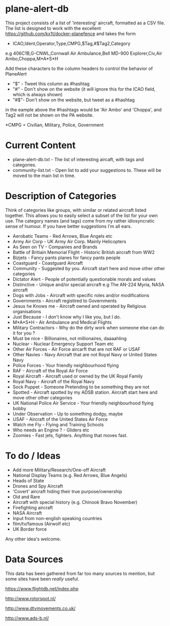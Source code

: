 # plane-alert-db
This project consists of a list of 'interesting' aircraft, formatted as a CSV file. The list is designed to work with the excellent https://github.com/kx1t/docker-planefence and takes the form 

- ICAO,Ident,Operator,Type,CMPG,$Tag,#$Tag2,Category

e.g 406C1B,G-CNWL,Cornwall Air Ambulance,Bell MD-900 Explorer,Civ,Air Ambo,Choppa,M\*A\*S\*H 

Add these characters to the column headers to control the behavior of PlaneAlert

- "$" \- Tweet this column as #hashtag
- "#" \- Don't show on the website (it will ignore this for the ICAO field, which is always shown)
- "#$"\- Don't show on the website, but tweet as a #hashtag

in the eample above the #hashtags would be 'Air Ambo' and 'Choppa', and Tag2 will not be shown on the PA website.

\*CMPG = Civilian, Military, Police, Government

# Current Content

- plane-alert-db.txt - The list of interesting aircaft, with tags and categories.
- community-list.txt - Open list to add your suggestions to. These will be moved to the main list in time.  


# Description of Categories	   

Think of categories like groups, with similar or related aircraft listed together. This allows you to easily select a subset of the list for your own use. The category names (and tags) come from my rather idiosyncratic sense of humour. If you have better suggestions I'm all ears.

- Aerobatic Teams \- Red Arrows, Blue Angels etc
- Army Air Corp \- UK Army Air Corp. Mainly Helicopters
- As Seen on TV \- Companies and Brands
- Battle of Britiain Memorial Flight \- Historic British aircraft from WW2
- Bizjets \- Fancy pants planes for fancy pants people
- Coastguard \- Coastguard Aircraft
- Community \- Suggested by you. Aircraft start here and move other other categories
- Dictator Alert \- People of potentially questionable morals and values
- Distinctive \- Unique and/or special aircraft e.g The AN-224 Myria, NASA aircraft
- Dogs with Jobs \- Aircraft with specific roles and/or modifications
- Governments \- Aircraft registired to Governments
- Jesus he Knows me \- Aircraft owned and operated by Religious organisations
- Just Because \- I don't know why I like you, but I do.
- M\*A\*S\*H \- Air Ambulance and Medical Flights
- Military Contractors \- Why do the dirty work when someone else can do it for you ?
- Must be nice \- Billionaires, not millionaires, daaaahling
- Nuclear \- Nuclear Emergency Support Team etc
- Other Air Forces \- Air Force aircarft that are not RAF or USAF
- Other Navies \- Navy Aircraft that are not Royal Navy or United States Navy
- Police Forces \- Your friendly neighbourhood flying <insert local colloquialism here>
- RAF \- Aircraft of the Royal Air Force
- Royal Aircraft \- Aircraft used or owned by the UK Royal Family
- Royal Navy \- Aircraft of the Royal Navy
- Sock Puppet \- Someone Pretending to be something they are not
- Spotted \- Aircraft spotted by my ADSB station. Aircraft start here and move other other categories
- UK National Police Air Service \- Your friendly neighbourhood flying bobby
- Under Observation \- Up to something dodgy, maybe
- USAF \- Aircraft of the United States Air Force
- Watch me Fly \- Flying and Training Schools
- Who needs an Engine ? \- Gliders etc
- Zoomies \- Fast jets, fighters. Anything that moves fast.


# To do / Ideas

- Add more Military/Research/One-off Aircraft
- National Display Teams (e.g. Red Arrows, Blue Angels)
- Heads of State
- Drones and Spy Aircraft
- 'Covert' aircraft hiding their true purpose/ownership
- Old and Rare
- Aircraft with special history (e.g. Chinook Bravo November)
- Firefighting aircraft
- NASA Aircraft
- Input from non-english speaking countries
- film/tv/famous (Airwolf etc)
- UK Border force

Any other idea's welcome.

# Data Sources

This data has been gathered from far too many sources to mention, but some sites have been *really* useful.

https://www.flightdb.net/index.php

http://www.rotorspot.nl/

http://www.dtvmovements.co.uk/

http://www.ads-b.nl/
